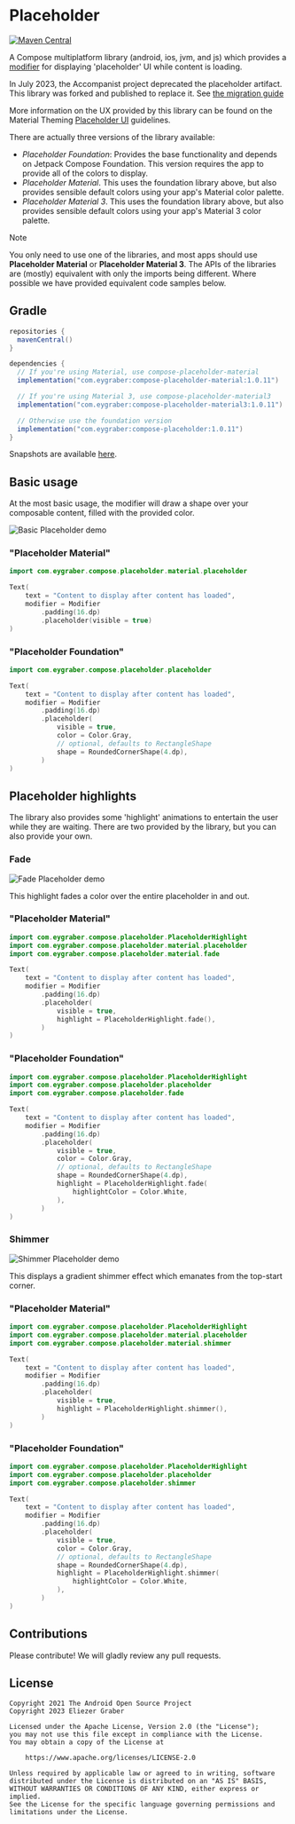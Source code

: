# Placeholder

[![Maven Central](https://img.shields.io/maven-central/v/com.eygraber/compose-placeholder)](https://search.maven.org/search?q=g:com.eygraber+a:compose-placeholder)

A Compose multiplatform library (android, ios, jvm, and js) which provides a [modifier][modifier] for displaying 'placeholder' UI while content is loading.

In July 2023, the Accompanist project deprecated the placeholder artifact. This library was forked and published to replace it. See [the migration guide](https://github.com/eygraber/compose-placeholder/wiki/Accompanist-Migration-Guide)

More information on the UX provided by this library can be found on the Material Theming [Placeholder UI](https://material.io/design/communication/launch-screen.html#placeholder-ui) guidelines.

There are actually three versions of the library available:

* *Placeholder Foundation*: Provides the base functionality and depends on Jetpack Compose Foundation. This version requires the app to provide all of the colors to display.
* *Placeholder Material*. This uses the foundation library above, but also provides sensible default colors using your app's Material color palette.
* *Placeholder Material 3*. This uses the foundation library above, but also provides sensible default colors using your app's Material 3 color palette.

> [!NOTE]
You only need to use one of the libraries, and most apps should use **Placeholder Material** or **Placeholder Material 3**. The APIs of the libraries are (mostly) equivalent with only the imports being different. Where possible we have provided equivalent code samples below.

## Gradle

```gradle
repositories {
  mavenCentral()
}

dependencies {
  // If you're using Material, use compose-placeholder-material
  implementation("com.eygraber:compose-placeholder-material:1.0.11")

  // If you're using Material 3, use compose-placeholder-material3
  implementation("com.eygraber:compose-placeholder-material3:1.0.11")

  // Otherwise use the foundation version
  implementation("com.eygraber:compose-placeholder:1.0.11")
}
```

Snapshots are available [here](https://central.sonatype.org/publish/publish-portal-snapshots/#consuming-via-gradle).

## Basic usage

At the most basic usage, the modifier will draw a shape over your composable content, filled with the provided color.

![Basic Placeholder demo](https://github.com/eygraber/compose-placeholder/blob/master/docs/res/basic.jpg?raw=true)

### "Placeholder Material"

  ```kotlin
  import com.eygraber.compose.placeholder.material.placeholder

  Text(
      text = "Content to display after content has loaded",
      modifier = Modifier
          .padding(16.dp)
          .placeholder(visible = true)
  )
  ```

### "Placeholder Foundation"

  ```kotlin
  import com.eygraber.compose.placeholder.placeholder

  Text(
      text = "Content to display after content has loaded",
      modifier = Modifier
          .padding(16.dp)
          .placeholder(
              visible = true,
              color = Color.Gray,
              // optional, defaults to RectangleShape
              shape = RoundedCornerShape(4.dp),
          )
  )
  ```

## Placeholder highlights

The library also provides some 'highlight' animations to entertain the user while they are waiting. There are two provided by the library, but you can also provide your own.

### Fade

![Fade Placeholder demo](https://github.com/eygraber/compose-placeholder/blob/master/docs/res/fade.gif?raw=true)

This highlight fades a color over the entire placeholder in and out.

### "Placeholder Material"

  ```kotlin
  import com.eygraber.compose.placeholder.PlaceholderHighlight
  import com.eygraber.compose.placeholder.material.placeholder
  import com.eygraber.compose.placeholder.material.fade

  Text(
      text = "Content to display after content has loaded",
      modifier = Modifier
          .padding(16.dp)
          .placeholder(
              visible = true,
              highlight = PlaceholderHighlight.fade(),
          )
  )
  ```

### "Placeholder Foundation"

  ```kotlin
  import com.eygraber.compose.placeholder.PlaceholderHighlight
  import com.eygraber.compose.placeholder.placeholder
  import com.eygraber.compose.placeholder.fade

  Text(
      text = "Content to display after content has loaded",
      modifier = Modifier
          .padding(16.dp)
          .placeholder(
              visible = true,
              color = Color.Gray,
              // optional, defaults to RectangleShape
              shape = RoundedCornerShape(4.dp),
              highlight = PlaceholderHighlight.fade(
                  highlightColor = Color.White,
              ),
          )
  )
  ```

### Shimmer

![Shimmer Placeholder demo](https://github.com/eygraber/compose-placeholder/blob/master/docs/res/shimmer.gif?raw=true)

This displays a gradient shimmer effect which emanates from the top-start corner.

### "Placeholder Material"

  ```kotlin
  import com.eygraber.compose.placeholder.PlaceholderHighlight
  import com.eygraber.compose.placeholder.material.placeholder
  import com.eygraber.compose.placeholder.material.shimmer

  Text(
      text = "Content to display after content has loaded",
      modifier = Modifier
          .padding(16.dp)
          .placeholder(
              visible = true,
              highlight = PlaceholderHighlight.shimmer(),
          )
  )
  ```

### "Placeholder Foundation"

  ```kotlin
  import com.eygraber.compose.placeholder.PlaceholderHighlight
  import com.eygraber.compose.placeholder.placeholder
  import com.eygraber.compose.placeholder.shimmer

  Text(
      text = "Content to display after content has loaded",
      modifier = Modifier
          .padding(16.dp)
          .placeholder(
              visible = true,
              color = Color.Gray,
              // optional, defaults to RectangleShape
              shape = RoundedCornerShape(4.dp),
              highlight = PlaceholderHighlight.shimmer(
                  highlightColor = Color.White,
              ),
          )
  )
  ```

## Contributions

Please contribute! We will gladly review any pull requests.

## License

```
Copyright 2021 The Android Open Source Project
Copyright 2023 Eliezer Graber
 
Licensed under the Apache License, Version 2.0 (the "License");
you may not use this file except in compliance with the License.
You may obtain a copy of the License at

    https://www.apache.org/licenses/LICENSE-2.0

Unless required by applicable law or agreed to in writing, software
distributed under the License is distributed on an "AS IS" BASIS,
WITHOUT WARRANTIES OR CONDITIONS OF ANY KIND, either express or implied.
See the License for the specific language governing permissions and
limitations under the License.
```

[modifier]: https://developer.android.com/reference/kotlin/androidx/compose/ui/Modifier
